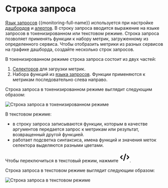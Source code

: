 # Строка запроса

[Язык запросов](../querying.md) {{monitoring-full-name}} используется при настройке [дашбордов](./dashboard.md) и [алертов](../alerting.md). В строку запроса вводится выражение на языке запросов в токенизированном или текстовом режиме. Строка запроса позволяет применять функции к набору метрик, загруженному из определенного сервиса. Чтобы отобразить метрики из разных сервисов на графике дашборда, создайте несколько строк запросов.

В токенизированном режиме строка запроса состоит из двух частей: 
1. [Селекторов](../querying.md#selectors) для загрузки метрик.
1. Набора функций из [языка запросов](../querying.md). Функции применяются к метрикам последовательно слева направо.

Строка запроса в токенизированном режиме выглядит следующим образом:

![Строка запроса в токенизированном режиме](../../../_assets/monitoring/query_string_tokens_2023.png "Строка запроса в токенизированном режиме")

В текстовом режиме:
* в строку запроса записываются функции, которым в качестве аргументов передается запрос к метрикам или результат, возвращенный другой функцией.
* работает подсветка синтаксиса, имена функций и значения меток селектора выделяются разными цветами.

Чтобы переключиться в текстовый режим, нажмите ![raw](../../../_assets/console-icons/code.svg).

Строка запроса в текстовом режиме выглядит следующим образом:

![Строка запроса в текстовом режиме](../../../_assets/monitoring/query_string_text_2023.png "Строка запроса в текстовом режиме")